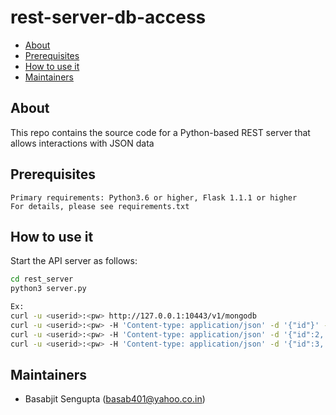 
# rest-server-db-access

* [About](#about)
* [Prerequisites](#prerequisites)
* [How to use it](#use)
* [Maintainers](#maintainers)


## <a name="about">About</a>

This repo contains the source code for a Python-based REST server that allows interactions with JSON data


## <a name="prerequisites">Prerequisites</a>

```
Primary requirements: Python3.6 or higher, Flask 1.1.1 or higher
For details, please see requirements.txt
```

## <a name="use">How to use it</a>

Start the API server as follows:


```bash
cd rest_server
python3 server.py
```


```bash
Ex:
curl -u <userid>:<pw> http://127.0.0.1:10443/v1/mongodb
curl -u <userid>:<pw> -H 'Content-type: application/json' -d '{"id"}' -X GET http://127.0.0.1:10443/v1/mongodb
curl -u <userid>:<pw> -H 'Content-type: application/json' -d '{"id":2, "test_key":"test_value"}' -X POST http://127.0.0.1:10443/v1/mongodb
curl -u <userid>:<pw> -H 'Content-type: application/json' -d '{"id":3, "test_key":"test_value"}' -X POST http://127.0.0.1:10443/v1/mongodb 
```

## <a name="maintainers">Maintainers</a>

* Basabjit Sengupta (basab401@yahoo.co.in)

